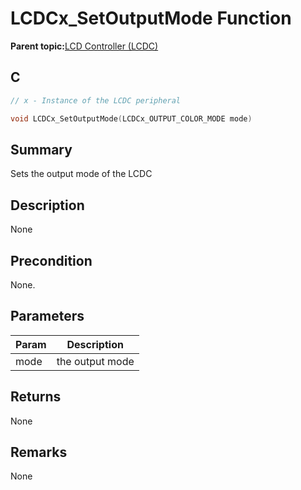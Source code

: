 # LCDCx\_SetOutputMode Function

**Parent topic:**[LCD Controller \(LCDC\)](GUID-6C399A67-3956-464B-9055-02C390FC3228.md)

## C

```c
// x - Instance of the LCDC peripheral

void LCDCx_SetOutputMode(LCDCx_OUTPUT_COLOR_MODE mode)
```

## Summary

Sets the output mode of the LCDC

## Description

None

## Precondition

None.

## Parameters

|Param|Description|
|-----|-----------|
|mode|the output mode|

## Returns

None

## Remarks

None

